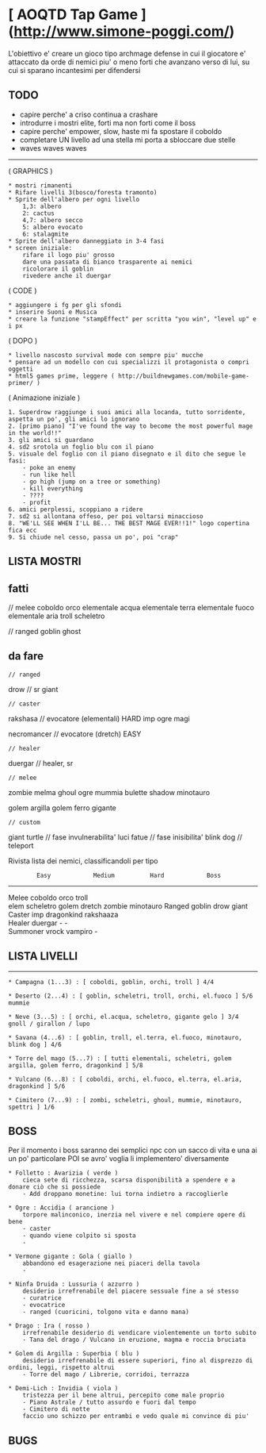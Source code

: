 # [ AOQTD Tap Game ] (http://www.simone-poggi.com/)

L'obiettivo e' creare un gioco tipo archmage defense in cui il giocatore e' attaccato da orde di nemici 
piu' o meno forti che avanzano verso di lui, su cui si sparano incantesimi per difendersi

## TODO	

- capire perche' a criso continua a crashare
- introdurre i mostri elite, forti ma non forti come il boss
- capire perche' empower, slow, haste mi fa spostare il coboldo
- completare UN livello ad una stella mi porta a sbloccare due stelle
- waves waves waves

-----


( GRAPHICS )

	* mostri rimanenti
	* Rifare livelli 3(bosco/foresta tramonto)
	* Sprite dell'albero per ogni livello
		1,3: albero
		2: cactus
		4,7: albero secco
		5: albero evocato
		6: stalagmite
	* Sprite dell'albero danneggiato in 3-4 fasi
	* screen iniziale:
		rifare il logo piu' grosso
		dare una passata di bianco trasparente ai nemici
		ricolorare il goblin
		rivedere anche il duergar

( CODE )

	* aggiungere i fg per gli sfondi
	* inserire Suoni e Musica
	* creare la funzione "stampEffect" per scritta "you win", "level up" e i px
	
( DOPO )

	* livello nascosto survival mode con sempre piu' mucche
	* pensare ad un modello con cui specializzi il protagonista o compri oggetti
	* html5 games prime, leggere ( http://buildnewgames.com/mobile-game-primer/ )

( Animazione iniziale )

	1. Superdrow raggiunge i suoi amici alla locanda, tutto sorridente, aspetta un po', gli amici lo ignorano
	2. [primo piano] "I've found the way to become the most powerful mage in the world!!"
	3. gli amici si guardano
	4. sd2 srotola un foglio blu con il piano
	5. visuale del foglio con il piano disegnato e il dito che segue le fasi:
	    - poke an enemy
	    - run like hell
	    - go high (jump on a tree or something)
	    - kill everything
	    - ????
	    - profit
	6. amici perplessi, scoppiano a ridere
	7. sd2 si allontana offeso, per poi voltarsi minaccioso
	8. "WE'LL SEE WHEN I'LL BE... THE BEST MAGE EVER!!1!" logo copertina fica ecc
	9. Si chiude nel cesso, passa un po', poi "crap"


## LISTA MOSTRI

fatti
---------------------------------------

// melee
	coboldo
	orco
	elementale acqua
	elementale terra
	elementale fuoco
	elementale aria
	troll
	scheletro

// ranged
	goblin
	ghost

da fare
---------------------------------------
    // ranged
drow 			// sr
giant

	// caster
rakshasa    	// evocatore (elementali) HARD
imp
ogre magi

necromancer		// evocatore (dretch) EASY

	// healer
duergar 		// healer, sr

    // melee
zombie
melma
ghoul
ogre
mummia
bulette
shadow
minotauro

golem argilla
golem ferro
gigante

	// custom
giant turtle    // fase invulnerabilita'
luci fatue		// fase inisibilita'
blink dog		// teleport

Rivista lista dei nemici, classificandoli per tipo

			Easy			Medium			Hard			Boss
-----------------------------------------------------------------
Melee		coboldo			orco			troll			
			elem			scheletro		golem
			dretch			zombie			minotauro
Ranged		goblin			drow			giant			
Caster		imp				dragonkind		rakshaaza		
Healer		duergar			-				-				
Summoner	vrock			vampiro			-				


## LISTA LIVELLI

--------------------------------------------------------------------
	* Campagna (1...3) : [ coboldi, goblin, orchi, troll ] 4/4

	* Deserto (2...4) : [ goblin, scheletri, troll, orchi, el.fuoco ] 5/6  mummie
		
	* Neve (3...5) : [ orchi, el.acqua, scheletro, gigante gelo ] 3/4  gnoll / girallon / lupo
		
	* Savana (4...6) : [ goblin, troll, el.terra, el.fuoco, minotauro, blink dog ] 4/6
		
	* Torre del mago (5...7) : [ tutti elementali, scheletri, golem argilla, golem ferro, dragonkind ] 5/8
	
	* Vulcano (6...8) : [ coboldi, orchi, el.fuoco, el.terra, el.aria, dragonkind ] 5/6
	
	* Cimitero (7...9) : [ zombi, scheletri, ghoul, mummie, minotauro, spettri ] 1/6

## BOSS	

Per il momento i boss saranno dei semplici npc con un sacco di vita e una ai un po' particolare
POI se avro' voglia li implementero' diversamente

    * Folletto : Avarizia ( verde )
	    cieca sete di ricchezza, scarsa disponibilità a spendere e a donare ciò che si possiede
	    - Add droppano monetine: lui torna indietro a raccoglierle

	* Ogre : Accidia ( arancione )
        torpore malinconico, inerzia nel vivere e nel compiere opere di bene
		- caster
		- quando viene colpito si sposta
		- 

	* Vermone gigante : Gola ( giallo )
	    abbandono ed esagerazione nei piaceri della tavola
		- 

	* Ninfa Druida : Lussuria ( azzurro )
		desiderio irrefrenabile del piacere sessuale fine a sé stesso
		- curatrice
		- evocatrice
		- ranged (cuoricini, tolgono vita e danno mana)

	* Drago : Ira ( rosso )
		irrefrenabile desiderio di vendicare violentemente un torto subito
		- Tana del drago / Vulcano in eruzione, magma e roccia bruciata

	* Golem di Argilla : Superbia ( blu )
		desiderio irrefrenabile di essere superiori, fino al disprezzo di ordini, leggi, rispetto altrui
		- Torre del mago / Librerie, corridoi, terrazza

	* Demi-Lich : Invidia ( viola )
		tristezza per il bene altrui, percepito come male proprio
		- Piano Astrale / tutto assurdo e fuori dal tempo
		- Cimitero di notte
		faccio uno schizzo per entrambi e vedo quale mi convince di piu'
		

## BUGS
